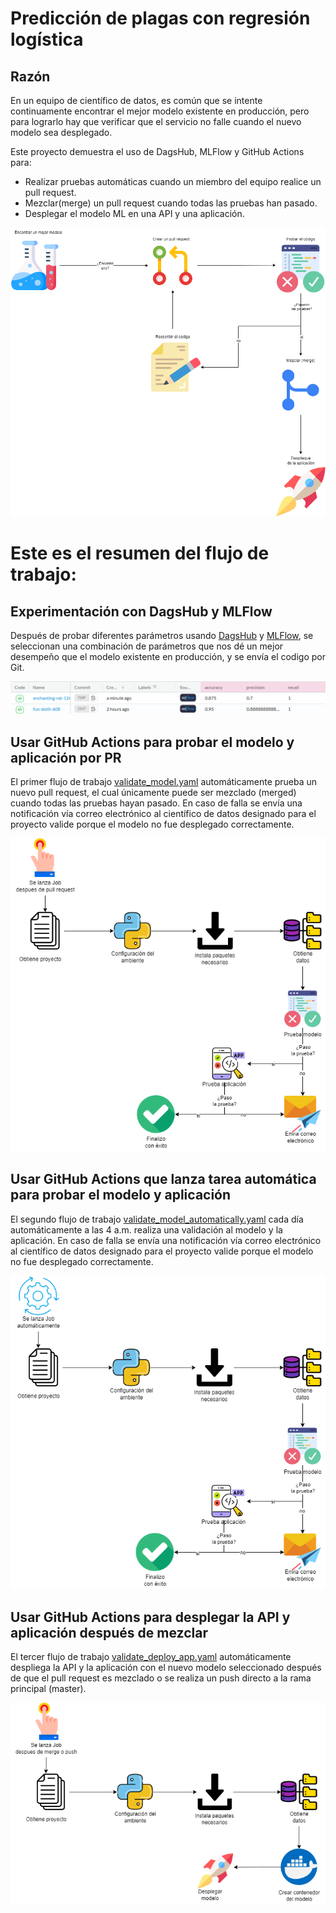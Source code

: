 # Predicción de plagas con regresión logística

## Razón
En un equipo de científico de datos, es común que se intente continuamente encontrar el mejor modelo existente en producción, pero para lograrlo hay que verificar que el servicio no falle cuando el nuevo modelo sea desplegado.

Este proyecto demuestra el uso de DagsHub, MLFlow y GitHub Actions para:

- Realizar pruebas automáticas cuando un miembro del equipo realice un pull request.
- Mezclar(merge) un pull request cuando todas las pruebas han pasado.
- Desplegar el modelo ML en una API y una aplicación.

![](images/flujoMlOps.png)

# Este es el resumen del flujo de trabajo:

## Experimentación con DagsHub y MLFlow
Después de probar diferentes parámetros usando [DagsHub](https://towardsdatascience.com/dagshub-a-github-supplement-for-data-scientists-and-ml-engineers-9ecaf49cc505) y [MLFlow](https://mlflow.org/docs/latest/python_api/index.html), se seleccionan una combinación de parámetros que nos dé un mejor desempeño que el modelo existente en producción, y se envía el codigo por Git.

![](images/experimentos.png)

## Usar GitHub Actions para probar el modelo y aplicación por PR
El primer flujo de trabajo [validate_model.yaml](https://dagshub.com/juferoto/mlops_project/src/master/.github/workflows/validate_model.yaml) automáticamente prueba un nuevo pull request, el cual únicamente puede ser mezclado (merged) cuando todas las pruebas hayan pasado. En caso de falla se envía una notificación vía correo electrónico al científico de datos designado para el proyecto valide porque el modelo no fue desplegado correctamente.

![](images/flujoPruebaCodigo.png)

## Usar GitHub Actions que lanza tarea automática para probar el modelo y aplicación
El segundo flujo de trabajo [validate_model_automatically.yaml](https://dagshub.com/juferoto/mlops_project/src/master/.github/workflows/validate_model_automatically.yml) cada día automáticamente a las 4 a.m. realiza una validación al modelo y la aplicación. En caso de falla se envía una notificación vía correo electrónico al científico de datos designado para el proyecto valide porque el modelo no fue desplegado correctamente.

![](images/flujoPruebaCodigoAutomatica.png)

## Usar GitHub Actions para desplegar la API y aplicación después de mezclar
El tercer flujo de trabajo [validate_deploy_app.yaml](https://dagshub.com/juferoto/mlops_project/src/master/.github/workflows/validate_deploy_app.yaml) automáticamente despliega la API y la aplicación con el nuevo modelo seleccionado después de que el pull request es mezclado o se realiza un push directo a la rama principal (master).

![](images/flujoDespliegaApp.png)

